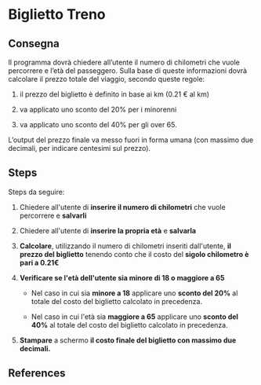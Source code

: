 # Biglietto Treno

## Consegna

Il programma dovrà chiedere all’utente il numero di chilometri che vuole percorrere e l’età del passeggero.
Sulla base di queste informazioni dovrà calcolare il prezzo totale del viaggio, secondo queste regole:

1. il prezzo del biglietto è definito in base ai km (0.21 € al km)

2. va applicato uno sconto del 20% per i minorenni

3. va applicato uno sconto del 40% per gli over 65.

L’output del prezzo finale va messo fuori in forma umana (con massimo due decimali, per indicare centesimi sul prezzo).

## Steps

Steps da seguire:

1. Chiedere all'utente di **inserire il numero di chilometri** che vuole percorrere e **salvarli**

2. Chiedere all'utente di **inserire la propria età** e **salvarla**

3. **Calcolare**, utilizzando il numero di chilometri inseriti dall'utente, **il prezzo del biglietto** tenendo conto che il costo del **sigolo chilometro è pari a 0.21€**

4. **Verificare se l'età dell'utente sia minore di 18 o maggiore a 65**

    - Nel caso in cui sia **minore a 18** applicare uno **sconto del 20%** al totale del costo del biglietto calcolato in precedenza.
    
    - Nel caso in cui l'età sia **maggiore a 65** applicare uno **sconto del 40%** al totale del costo del biglietto calcolato in precedenza.

5. **Stampare** a schermo **il costo finale del biglietto con massimo due decimali.**

## References